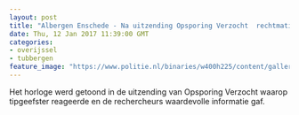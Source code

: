 ```yaml
---
layout: post
title: "Albergen Enschede - Na uitzending Opsporing Verzocht  rechtmatige eigenaar Cartier-horloge gevonden!"
date: Thu, 12 Jan 2017 11:39:00 GMT
categories: 
- overijssel 
- tubbergen 
feature_image: "https://www.politie.nl/binaries/w400h225/content/gallery/politie/gezocht/opsporing-verzocht/ov-10-01-2017/08-twente-onbekend-horloge-aangetroffen/horloge3.jpg"
---
```


Het horloge werd getoond in de uitzending van Opsporing Verzocht waarop tipgeefster reageerde en de rechercheurs waardevolle informatie gaf.
